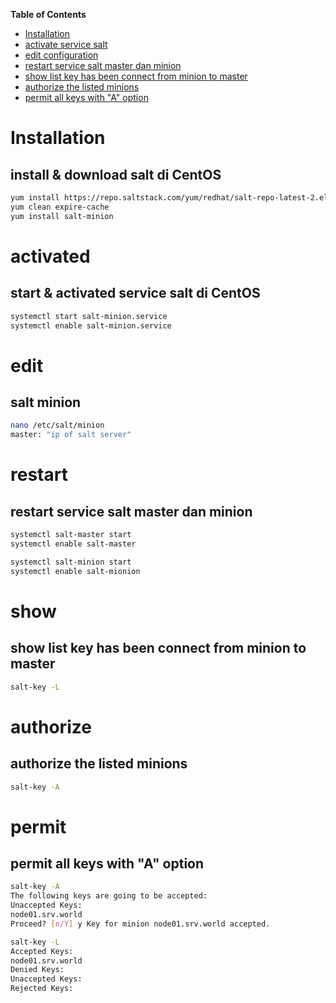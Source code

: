 **Table of Contents**

* [Installation](#installation)
* [activate service salt](#activated)
* [edit configuration](#edit)
* [restart service salt master dan minion](#restart)
* [show list key has been connect from minion to master](#show)
* [authorize the listed minions](#authorize)
* [permit all keys with "A" option](#permit)

# Installation
## install & download salt di CentOS
```bash
yum install https://repo.saltstack.com/yum/redhat/salt-repo-latest-2.el7.noarch.rpm
yum clean expire-cache
yum install salt-minion
```
# activated
## start & activated service salt di CentOS
```bash
systemctl start salt-minion.service
systemctl enable salt-minion.service
```

# edit
## salt minion
```bash
nano /etc/salt/minion
master: "ip of salt server"
```
# restart
## restart service salt master dan minion
```bash
systemctl salt-master start
systemctl enable salt-master

systemctl salt-minion start
systemctl enable salt-mionion
```
# show
## show list key has been connect from minion to master
```bash
salt-key -L
```
# authorize
## authorize the listed minions
```bash
salt-key -A
```

# permit
## permit all keys with "A" option

```bash
salt-key -A 
The following keys are going to be accepted:
Unaccepted Keys:
node01.srv.world
Proceed? [n/Y] y Key for minion node01.srv.world accepted.

salt-key -L 
Accepted Keys:
node01.srv.world
Denied Keys:
Unaccepted Keys:
Rejected Keys:
```
